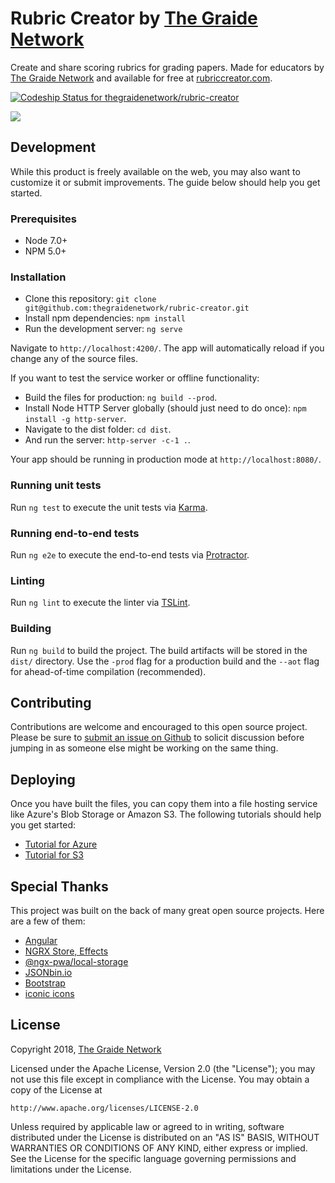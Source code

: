 # Rubric Creator by [The Graide Network](https://www.thegraidenetwork.com/)

Create and share scoring rubrics for grading papers. Made for educators by [The Graide Network](https://www.thegraidenetwork.com/) and available for free at [rubriccreator.com](https://rubriccreator.com).

[![Codeship Status for thegraidenetwork/rubric-creator](https://app.codeship.com/projects/95a16760-27a5-0136-f837-6ef2b9ae3ded/status?branch=master)](https://app.codeship.com/projects/287071)

![](https://i.imgur.com/Q6xO1eV.gif)

## Development

While this product is freely available on the web, you may also want to customize it or submit improvements. The guide below should help you get started.

### Prerequisites
- Node 7.0+
- NPM 5.0+

### Installation

- Clone this repository: `git clone git@github.com:thegraidenetwork/rubric-creator.git`
- Install npm dependencies: `npm install`
- Run the development server: `ng serve`

Navigate to `http://localhost:4200/`. The app will automatically reload if you change any of the source files.

If you want to test the service worker or offline functionality:

- Build the files for production: `ng build --prod`.
- Install Node HTTP Server globally (should just need to do once): `npm install -g http-server`.
- Navigate to the dist folder: `cd dist`.
- And run the server: `http-server -c-1 .`.

Your app should be running in production mode at `http://localhost:8080/`.

### Running unit tests

Run `ng test` to execute the unit tests via [Karma](https://karma-runner.github.io).

### Running end-to-end tests

Run `ng e2e` to execute the end-to-end tests via [Protractor](http://www.protractortest.org/).

### Linting

Run `ng lint` to execute the linter via [TSLint](https://palantir.github.io/tslint/).

### Building

Run `ng build` to build the project. The build artifacts will be stored in the `dist/` directory. Use the `-prod` flag for a production build and the `--aot` flag for ahead-of-time compilation (recommended).

## Contributing

Contributions are welcome and encouraged to this open source project. Please be sure to [submit an issue on Github](https://github.com/thegraidenetwork/rubric-creator/issues) to solicit discussion before jumping in as someone else might be working on the same thing.

## Deploying

Once you have built the files, you can copy them into a file hosting service like Azure's Blob Storage or Amazon S3. The following tutorials should help you get started:

- [Tutorial for Azure](https://blog.codeship.com/serving-an-angular-app-on-azures-cdn-with-codeship-and-docker/)
- [Tutorial for S3](https://johnlouros.com/blog/host-your-angular-app-in-aws-s3)

## Special Thanks

This project was built on the back of many great open source projects. Here are a few of them:

- [Angular](https://angular.io/)
- [NGRX Store, Effects](https://github.com/ngrx/platform)
- [@ngx-pwa/local-storage](https://www.npmjs.com/package/@ngx-pwa/local-storage)
- [JSONbin.io](https://jsonbin.io/)
- [Bootstrap](https://getbootstrap.com/)
- [iconic icons](https://useiconic.com/open/)

## License

Copyright 2018, [The Graide Network](https://www.thegraidenetwork.com/)

Licensed under the Apache License, Version 2.0 (the "License");
you may not use this file except in compliance with the License.
You may obtain a copy of the License at

    http://www.apache.org/licenses/LICENSE-2.0

Unless required by applicable law or agreed to in writing, software
distributed under the License is distributed on an "AS IS" BASIS,
WITHOUT WARRANTIES OR CONDITIONS OF ANY KIND, either express or implied.
See the License for the specific language governing permissions and
limitations under the License.
